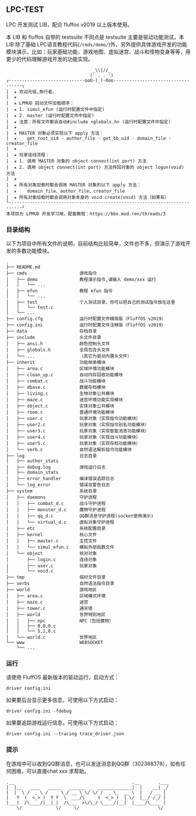 ## LPC-TEST

LPC 开发测试 LIB，配合 fluffos v2019 以上版本使用。

本 LIB 和 fluffos 自带的 testsuite 不同点是 testsuite 主要是驱动功能测试，本 LIB 除了基础 LPC语言教程代码(`/cmds/demo/`)外，另外提供具体游戏开发的功能模块演示，比如：玩家基础功能、游戏地图、虚拟迷宫、战斗和怪物变身等等，用更少的代码理解游戏开发的功能实现。

```
                                 _\\|//_
                                (' . . ')
┌-----------------------------ooO-(_)-Ooo-----------------------------------┐
|  ★ 欢迎光临,旅行者。
|  ★
|  ★ LPMUD 启动文件加载顺序：
|  ★ 1. simul_efun (运行时配置文件中指定)
|  ★ 2. master (运行时配置文件中指定)
|  ★ 注意：所有文件都会自动#include <globals.h> (运行时配置文件中指定)
|  ★
|  ★ MASTER 对象必须实现以下 apply 方法：
|  ★    get_root_uid - author_file - get_bb_uid - domain_file - creator_file
|  ★
|  ★ 玩家连线流程：
|  ★ 1. 调用 MASTER 对象的 object connect(int port) 方法
|  ★ 2. 调用 object connect(int port) 方法传回对象的 object logon(void) 方法
|  ★
|  ★ 所有对象加载时都会调用 MASTER 对象的以下 apply 方法：
|  ★    domain_file、author_file、creator_file
|  ★ 所有对象加载时都会调用对象本身的 void create(void) 方法（如果有）
└---------------------------------------------------------------------------┘
本项目为 LPMUD 开发学习用，配套教程：https://bbs.mud.ren/threads/3
```

### 目录结构

以下为项目中所有文件的说明，目前结构比较简单，文件也不多，但演示了游戏开发的多数功能模块。

```
.
├── README.md
├── cmds                    游戏指令
│   ├── demo                教程演示指令,请输入 demo/xxx 运行
│   │   └── ...
│   ├── efun                教程 efun 指令
│   │   └── ...
│   ├── test                个人测试目录，你可以把自己的测试指令放在这里
│   │   └── test.c
│   └── ...
├── config.cfg              运行时配置文件精简版（FluffOS v2019）
├── config.ini              运行时配置文件注释版（FluffOS v2019）
├── data                    存档目录
├── include                 头文件目录
│   ├── ansi.h              颜色控制头文件
│   ├── globals.h           全局包含头文件
│   └── ...                 （其它为驱动内置头文件）
├── inherit                 功能继承模块
│   ├── area.c              区域环境功能模块
│   ├── clean_up.c          自动内存回收功能模块
│   ├── combat.c            战斗功能模块
│   ├── dbase.c             数据存档模块
│   ├── living.c            生物对象公共模块
│   ├── maze.c              迷宫环境功能实现模块
│   ├── object.c            实体对象公共模块
│   ├── room.c              普通环境功能模块
│   ├── user.c              玩家对象（实现指令功能模块）
│   ├── user2.c             玩家对象（实现指令别名功能模块）
│   ├── user3.c             玩家对象（实现智能消息功能模块）
│   ├── user4.c             玩家对象（实现战斗功能模块）
│   ├── user5.c             玩家对象（实现存档功能模块）
│   └── verb.c              自然语法解析指令功能模块
├── log                     日志目录
│   ├── author_stats
│   ├── debug.log           游戏运行日志
│   ├── domain_stats
│   ├── error_handler       编译错误追踪日志
│   └── log_error           错误及警告日志
├── system                  系统目录
│   ├── daemons             守护进程
│   │   ├── combat_d.c      战斗守护进程
│   │   ├── monster_d.c     魔物守护进程
│   │   ├── qq_d.c          QQ群消息守护进程(socket使用演示)
│   │   └── virtual_d.c     虚拟对象守护进程
│   ├── etc                 系统配置目录
│   ├── kernel              核心文件
│   │   ├── master.c        主控文件
│   │   └── simul_efun.c    模拟外部函数文件
│   └── object              核对对象
│       ├── login.c         连线对象
│       ├── user.c          玩家对象
│       └── void.c
├── tmp                     临时文件目录
├── verbs                   自然语法指令目录
├── world                   游戏地区
│   ├── area.c              区域模式环境
│   ├── maze.c              迷宫
│   ├── tower.c             通天塔
│   ├── world               世界特别地区
│   │   ├── npc             NPC（包括魔物）
│   │   ├── 0,0,0.c
│   │   └── 5,2,0.c
│   └── world.c             世界地区
└── www                     WEBSOCKET
    └── ...
```

### 运行

请使用 FluffOS 最新版本的驱动运行，启动方式：

    driver config.ini

如果要后台显示更多信息，可使用以下方式启动：

    driver config.ini -fdebug

如果要追踪游戏运行信息，可使用以下方式启动：

    driver config.ini --tracing trace_driver.json

### 提示

在游戏中可以收到QQ群消息，也可以发送消息到QQ群（302388378），如有任何困难，可以直接chat xxx 求帮助。


    .__                                             .__       .___
    |  |__   ____   _____   ______  _  _____________|  |    __| _/
    |  |  \ /  _ \ /     \_/ __ \ \/ \/ /  _ \_  __ \  |   / __ |
    |   Y  (  <_> )  Y Y  \  ___/\     (  <_> )  | \/  |__/ /_/ |
    |___|  /\____/|__|_|  /\___  >\/\_/ \____/|__|  |____/\____ |
        \/             \/     \/                              \/
